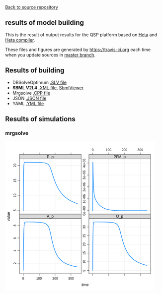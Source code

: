[Back to source repository](https://github.com/insysbio/faah-inhibitor)

## results of model building

This is the result of output results for the QSP platform based on [Heta](https://hetalang.github.io/#/specifications/) and [Heta compiler](https://hetalang.github.io/#/heta-compiler/). 

These files and figures are generated by <https://travis-ci.org> each time when you update sources
in [master branch](https://github.com/insysbio/faah-inhibitor).

## Results of building
- DBSolveOptimum [.SLV file](./slv.slv)
- **SBML V2L4** [.XML file](./sbml.xml), [ SbmlViewer](http://sv.insysbio.com/online/?https://insysbio.github.io/faah-inhibitor/sbml.xml)
- Mrgsolve [.CPP file](./mrg/model.cpp)
- JSON [.JSON file](./json.json)
- YAML [.YML file](./yaml.yml)

## Results of simulations

### mrgsolve
[![fig](./mrg.png)](./mrg.png)
